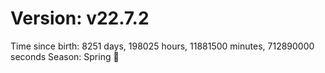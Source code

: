 # Version: v22.7.2
Time since birth: 8251 days, 198025 hours, 11881500 minutes, 712890000 seconds
Season: Spring 🌸
